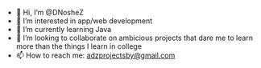 - 👋 Hi, I’m @DNosheZ
- 👀 I’m interested in app/web development
- 🌱 I’m currently learning Java
- 💞️ I’m looking to collaborate on ambicious projects that dare me to learn more than the things I learn in college
- 📫 How to reach me: adzprojectsby@gmail.com

<!---
DNosheZ/DNosheZ is a ✨ special ✨ repository because its `README.md` (this file) appears on your GitHub profile.
You can click the Preview link to take a look at your changes.
--->
